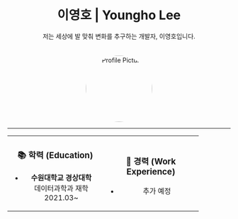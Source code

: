 <h1 align="center">이영호 | Youngho Lee</h1>
<p align="center">저는 세상에 발 맞춰 변화를 추구하는 개발자, 이영호입니다.</p>

<div align="center">
  <img src="YOUR_PROFILE_IMAGE_URL" alt="Profile Picture" width="150" style="border-radius:50%; margin-top: 20px;">
</div>

---

<div align="center">
  <table>
    <tr>
      <td align="center" width="200px">
        <h3>📚 학력 (Education)</h3>
        <ul>
          <li><b>수원대학교 경상대학</b><br>데이터과학과 재학<br>2021.03~</li>
        </ul>
      </td>
      <td align="center" width="200px">
        <h3>💼 경력 (Work Experience)</h3>
        <ul>
          <li>추가 예정</li>
        </ul>
      </td
